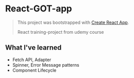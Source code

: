 # React-GOT-app

> This project was bootstrapped with [Create React App](https://github.com/facebook/create-react-app).
>
> React training-project from udemy course

## What I've learned

- Fetch API, Adapter
- Spinner, Error Message patterns
- Component Lifecycle

